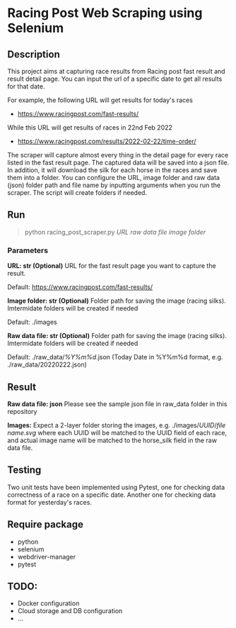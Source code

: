 # Racing Post Web Scraping using Selenium

## Description
This project aims at capturing race results from Racing post fast result and result detail page. You can input the url of a specific date to get all results for that date.

For example, the following URL will get results for today's races
- https://www.racingpost.com/fast-results/

While this URL will get results of races in 22nd Feb 2022 
- https://www.racingpost.com/results/2022-02-22/time-order/

The scraper will capture almost every thing in the detail page for every race listed in the fast result page. The captured data will be saved into a json file. In addition, it will download the silk for each horse in the races and save them into a folder. You can configure the URL, image folder and raw data (json) folder path and file name by inputting arguments when you run the scraper. The script will create folders if needed. 

## Run
> python racing_post_scraper.py *URL* *raw data file* *image folder*

### Parameters

**URL: str (Optional)**
URL for the fast result page you want to capture the result. 

Default: https://www.racingpost.com/fast-results/

**Image folder: str (Optional)**
Folder path for saving the image (racing silks). Imtermidate folders will be created if needed 

Default: ./images

**Raw data file: str (Optional)**
Folder path for saving the image (racing silks). Imtermidate folders will be created if needed 

Default: ./raw_data/*%Y%m%d*.json (Today Date in %Y%m%d format, e.g. ./raw_data/20220222.json)

## Result

**Raw data file: json**
Please see the sample json file in raw_data folder in this repository 

**Images:**
Expect a 2-layer folder storing the images, e.g. ./images/*UUID*/*file name.svg*
where each UUID will be matched to the UUID field of each race, and actual image name will be matched to the horse_silk field in the raw data file.

## Testing
Two unit tests have been implemented using Pytest, one for checking data correctness of a race on a specific date. Another one for checking data format for yesterday's races. 

## Require package
- python
- selenium
- webdriver-manager
- pytest

## TODO: 
- Docker configuration
- Cloud storage and DB configuration
- ...